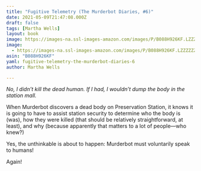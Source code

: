 ```yaml
---
title: "Fugitive Telemetry (The Murderbot Diaries, #6)"
date: 2021-05-09T21:47:08.000Z
draft: false
tags: [Martha Wells]
layout: book
image: https://images-na.ssl-images-amazon.com/images/P/B088H926KF.LZZZZZZZ.jpg
image: 
  - https://images-na.ssl-images-amazon.com/images/P/B088H926KF.LZZZZZZZ.jpg
asin: "B088H926KF"
yaml: fugitive-telemetry-the-murderbot-diaries-6
author: Martha Wells

---
```


*No, I didn’t kill the dead human. If I had, I wouldn’t dump the body in the station mall.*  
  
When Murderbot discovers a dead body on Preservation Station, it knows it is going to have to assist station security to determine who the body is (was), how they were killed (that should be relatively straightforward, at least), and why (because apparently that matters to a lot of people—who knew?)  
  
Yes, the unthinkable is about to happen: Murderbot must voluntarily speak to humans!  
  
Again!